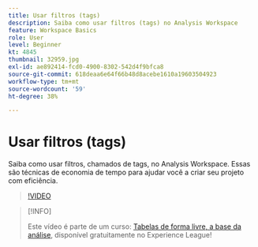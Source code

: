 ```yaml
---
title: Usar filtros (tags)
description: Saiba como usar filtros (tags) no Analysis Workspace
feature: Workspace Basics
role: User
level: Beginner
kt: 4845
thumbnail: 32959.jpg
exl-id: ae892414-fcd0-4900-8302-542d4f9bfca8
source-git-commit: 618deaa6e64f66b48d8acebe1610a19603504923
workflow-type: tm+mt
source-wordcount: '59'
ht-degree: 38%

---
```


# Usar filtros (tags)

Saiba como usar filtros, chamados de tags, no Analysis Workspace. Essas são técnicas de economia de tempo para ajudar você a criar seu projeto com eficiência.

>[!VIDEO](https://video.tv.adobe.com/v/32959/?quality=12&learn=on)

>[!INFO]
>
> Este vídeo é parte de um curso: [Tabelas de forma livre, a base da análise](https://experienceleague.adobe.com/?recommended=Analytics-U-1-2020.3), disponível gratuitamente no Experience League!
